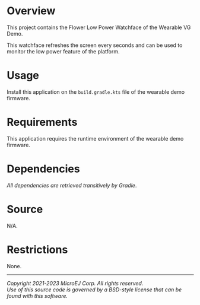 # Overview

This project contains the Flower Low Power Watchface of the Wearable VG Demo. 

This watchface refreshes the screen every seconds and can be used to monitor the low power feature of the platform.

# Usage

Install this application on the `build.gradle.kts` file of the wearable demo firmware.

# Requirements

This application requires the runtime environment of the wearable demo firmware.

# Dependencies

_All dependencies are retrieved transitively by Gradle_.

# Source

N/A.

# Restrictions

None.

---
_Copyright 2021-2023 MicroEJ Corp. All rights reserved._  
_Use of this source code is governed by a BSD-style license that can be found with this software._  
